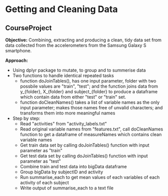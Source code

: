 # Getting and Cleaning Data
## CourseProject

<strong>Objective:</strong>  Combining, extracting and producing a clean, tidy data set from data collected from the accelerometers from the Samsung Galaxy S smartphone.

<strong>Approach:</strong>
<ul>
  <li>Using dplyr package to mutate, to group and to summerise data</li>
  <li>
    Two functions to handle identical repeated tasks
    <ul>
      <li>function doJoinTables(), has one input parameter, folder with two possbile values are "train", "test"; and the function joins data from y_{folder}, X_{folder} and subject_{folder} to produce a dataframe which contain data from either "test" or "train" set. </li>
      <li>function doCleanNames() takes a list of variable names as the only input parameter; makes those names free of unvalid characters; and transforms them into  more meaningful names</li>
    </ul>
  </li>
  <li>
    Step by step:
    <ul>
      <li>Read "activities" from "activity_labels.txt"</li>
      <li>Read original variable names from "features.txt", call doCleanNames function to get a dataframe of measureNames which contains clean variable names</li>
      <li>Get train data set by calling doJoinTables() function with input parameter as "train"</li>
      <li>Get test data set by calling doJoinTables() function with input parameter as "test"</li>
      <li>Combine train and test data into bigData dataframe</li>
      <li>Group bigData by subjectID and activity</li>
      <li>Run summarise_each to get mean values of each variables of each activity of each subject</li>
      <li>Write output of summarise_each to a text file</li>
    </ul>
  </li>
</ul>



